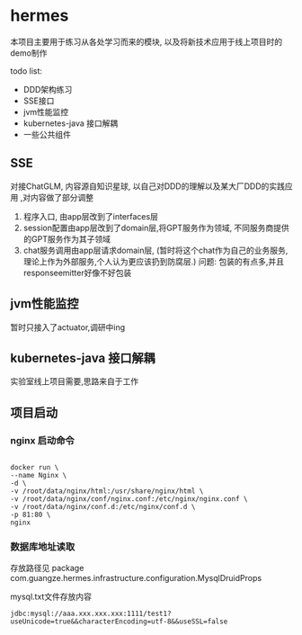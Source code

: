 # hermes
本项目主要用于练习从各处学习而来的模块, 以及将新技术应用于线上项目时的demo制作

todo list:
- DDD架构练习
- SSE接口
- jvm性能监控
- kubernetes-java 接口解耦
- 一些公共组件

## SSE
对接ChatGLM, 内容源自知识星球, 以自己对DDD的理解以及某大厂DDD的实践应用 ,对内容做了部分调整


1. 程序入口, 由app层改到了interfaces层
2. session配置由app层改到了domain层,将GPT服务作为领域, 不同服务商提供的GPT服务作为其子领域
3. chat服务调用由app层请求domain层, (暂时将这个chat作为自己的业务服务,理论上作为外部服务,个人认为更应该扔到防腐层.) 问题: 包装的有点多,并且responseemitter好像不好包装

## jvm性能监控
暂时只接入了actuator,调研中ing


## kubernetes-java 接口解耦
实验室线上项目需要,思路来自于工作







## 项目启动

### nginx 启动命令

```shell

docker run \
--name Nginx \
-d \
-v /root/data/nginx/html:/usr/share/nginx/html \
-v /root/data/nginx/conf/nginx.conf:/etc/nginx/nginx.conf \
-v /root/data/nginx/conf.d:/etc/nginx/conf.d \
-p 81:80 \
nginx

```



### 数据库地址读取
存放路径见  package com.guangze.hermes.infrastructure.configuration.MysqlDruidProps

mysql.txt文件存放内容
```text
jdbc:mysql://aaa.xxx.xxx.xxx:1111/test1?useUnicode=true&&characterEncoding=utf-8&&useSSL=false
```
